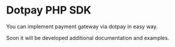 # Dotpay PHP SDK

You can implement payment gateway via dotpay in easy way.

Soon it will be developed additional documentation and examples.
